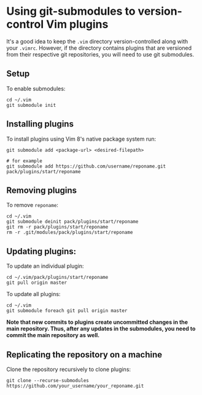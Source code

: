 # Using git-submodules to version-control Vim plugins

It's a good idea to keep the `.vim` directory version-controlled along with your `.vimrc`. However, if the directory contains plugins that are versioned from their respective git repositories, you will need to use git submodules.

## Setup

To enable submodules:

```
cd ~/.vim
git submodule init
```

## Installing plugins

To install plugins using Vim 8's native package system run:

```
git submodule add <package-url> <desired-filepath>

# for example
git submodule add https://github.com/username/reponame.git pack/plugins/start/reponame
```

## Removing plugins

To remove `reponame`:

```
cd ~/.vim
git submodule deinit pack/plugins/start/reponame
git rm -r pack/plugins/start/reponame
rm -r .git/modules/pack/plugins/start/reponame
```

## Updating plugins:

To update an individual plugin:

```
cd ~/.vim/pack/plugins/start/reponame
git pull origin master
```

To update all plugins:

```
cd ~/.vim
git submodule foreach git pull origin master
```
**Note that new commits to plugins create uncommitted changes in the main repository. Thus, after any updates in the submodules, you need to commit the main repository as well.**

## Replicating the repository on a machine

Clone the repository recursively to clone plugins:

```
git clone --recurse-submodules https://github.com/your_username/your_reponame.git
```
